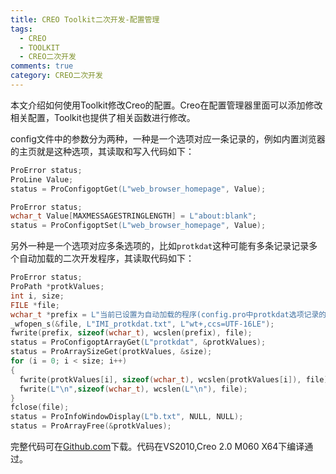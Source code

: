 ```yaml
---
title: CREO Toolkit二次开发-配置管理
tags:
  - CREO
  - TOOLKIT
  - CREO二次开发
comments: true
category: CREO二次开发
---
```


本文介绍如何使用Toolkit修改Creo的配置。Creo在配置管理器里面可以添加修改相关配置，Toolkit也提供了相关函数进行修改。

config文件中的参数分为两种，一种是一个选项对应一条记录的，例如内置浏览器的主页就是这种选项，其读取和写入代码如下：

```c
ProError status;
ProLine Value;
status = ProConfigoptGet(L"web_browser_homepage", Value);
```

```c
ProError status;
wchar_t Value[MAXMESSAGESTRINGLENGTH] = L"about:blank";
status = ProConfigoptSet(L"web_browser_homepage", Value);
```

另外一种是一个选项对应多条选项的，比如`protkdat`这种可能有多条记录记录多个自动加载的二次开发程序，其读取代码如下：

```c
ProError status;
ProPath *protkValues;
int i, size;
FILE *file;
wchar_t *prefix = L"当前已设置为自动加载的程序(config.pro中protkdat选项记录的内容)有:\n";
_wfopen_s(&file, L"IMI_protkdat.txt", L"wt+,ccs=UTF-16LE");
fwrite(prefix, sizeof(wchar_t), wcslen(prefix), file);
status = ProConfigoptArrayGet(L"protkdat", &protkValues);
status = ProArraySizeGet(protkValues, &size);
for (i = 0; i < size; i++)
{
  fwrite(protkValues[i], sizeof(wchar_t), wcslen(protkValues[i]), file);
  fwrite(L"\n",sizeof(wchar_t), wcslen(L"\n"), file);
}
fclose(file);
status = ProInfoWindowDisplay(L"b.txt", NULL, NULL);
status = ProArrayFree(&protkValues);
```

完整代码可在<a href="https://github.com/slacker-HD/creo_toolkit" target="_blank">Github.com</a>下载。代码在VS2010,Creo 2.0 M060 X64下编译通过。
